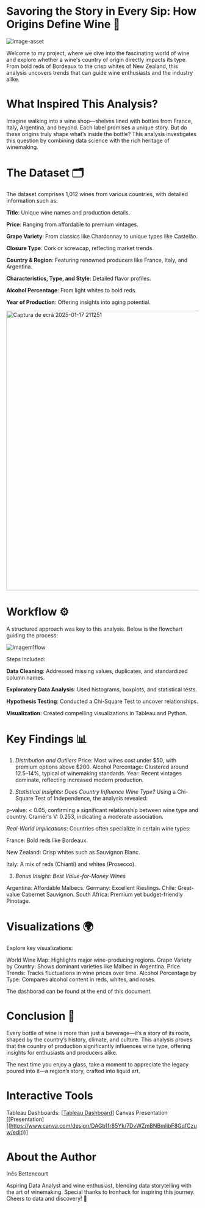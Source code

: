 # Savoring the Story in Every Sip: How Origins Define Wine 🍷

![image-asset](https://github.com/user-attachments/assets/a6df6e2f-8267-44de-90cb-8358c64dd032)

Welcome to my project, where we dive into the fascinating world of wine and explore whether a wine's country of origin directly impacts its type. From bold reds of Bordeaux to the crisp whites of New Zealand, this analysis uncovers trends that can guide wine enthusiasts and the industry alike.

# What Inspired This Analysis?
Imagine walking into a wine shop—shelves lined with bottles from France, Italy, Argentina, and beyond. Each label promises a unique story. But do these origins truly shape what’s inside the bottle?
This analysis investigates this question by combining data science with the rich heritage of winemaking.

# The Dataset 🗂️
The dataset comprises 1,012 wines from various countries, with detailed information such as:

**Title**: Unique wine names and production details.

**Price**: Ranging from affordable to premium vintages.

**Grape Variety**: From classics like Chardonnay to unique types like Castelão.

**Closure Type**: Cork or screwcap, reflecting market trends.

**Country & Region**: Featuring renowned producers like France, Italy, and Argentina.

**Characteristics, Type, and Style**: Detailed flavor profiles.

**Alcohol Percentage**: From light whites to bold reds.

**Year of Production**: Offering insights into aging potential.

<img width="730" alt="Captura de ecrã 2025-01-17 211251" src="https://github.com/user-attachments/assets/83092103-5cc3-4e44-b9e5-be713abb7a28" />


# Workflow ⚙️
A structured approach was key to this analysis. Below is the flowchart guiding the process:

![Imagem1flow](https://github.com/user-attachments/assets/2cc96d9c-3a9b-4fc8-8c02-27210ef55695)

Steps included:

**Data Cleaning**: Addressed missing values, duplicates, and standardized column names.

**Exploratory Data Analysis**: Used histograms, boxplots, and statistical tests.

**Hypothesis Testing**: Conducted a Chi-Square Test to uncover relationships.

**Visualization**: Created compelling visualizations in Tableau and Python.

# Key Findings 📊

1. *Distribution and Outliers*
Price: Most wines cost under $50, with premium options above $200.
Alcohol Percentage: Clustered around 12.5–14%, typical of winemaking standards.
Year: Recent vintages dominate, reflecting increased modern production.


3. *Statistical Insights: Does Country Influence Wine Type?*
Using a Chi-Square Test of Independence, the analysis revealed:

p-value: < 0.05, confirming a significant relationship between wine type and country.
Cramér's V: 0.253, indicating a moderate association.


*Real-World Implications*:
Countries often specialize in certain wine types:

France: Bold reds like Bordeaux.

New Zealand: Crisp whites such as Sauvignon Blanc.

Italy: A mix of reds (Chianti) and whites (Prosecco).


3. *Bonus Insight: Best Value-for-Money Wines*
   
Argentina: Affordable Malbecs.
Germany: Excellent Rieslings.
Chile: Great-value Cabernet Sauvignon.
South Africa: Premium yet budget-friendly Pinotage.

# Visualizations 🌍
Explore key visualizations:

World Wine Map: Highlights major wine-producing regions.
Grape Variety by Country: Shows dominant varieties like Malbec in Argentina.
Price Trends: Tracks fluctuations in wine prices over time.
Alcohol Percentage by Type: Compares alcohol content in reds, whites, and rosés.

The dashborad can be found at the end of this document.

# Conclusion 🍇
Every bottle of wine is more than just a beverage—it’s a story of its roots, shaped by the country’s history, climate, and culture. This analysis proves that the country of production significantly influences wine type, offering insights for enthusiasts and producers alike.

The next time you enjoy a glass, take a moment to appreciate the legacy poured into it—a region’s story, crafted into liquid art.

# Interactive Tools
Tableau Dashboards: [[Tableau Dashboard](https://public.tableau.com/app/profile/in.s.bettencourt/viz/WorlwineWineAnalysis/Dashboard1?publish=yes)]
Canvas Presentation [[Presentation][(https://www.canva.com/design/DAGb1fr85Yk/7DvWZmBNBmlibF8GqfCzuw/edit))]

# About the Author

Inês Bettencourt

Aspiring Data Analyst and wine enthusiast, blending data storytelling with the art of winemaking.
Special thanks to Ironhack for inspiring this journey. Cheers to data and discovery! 🍷
